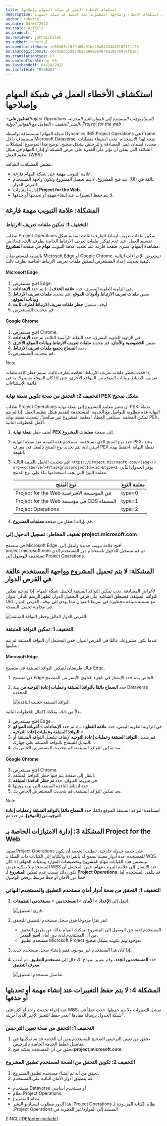 ```yaml
---
title: استكشاف الأخطاء العمل في شبكة المهام وإصلاحها
description: يوفر هذا الموضوع معلومات استكشاف الأخطاء وإصلاحها المطلوبة عند العمل في شبكة المهام.
author: ruhercul
ms.date: 04/05/2022
ms.topic: article
ms.product: ''
ms.reviewer: johnmichalak
ms.author: ruhercul
ms.openlocfilehash: ee80363cf6f9a65a91be43a84434d37f02511f26
ms.sourcegitcommit: c0792bd65d92db25e0e8864879a19c4b93efb10c
ms.translationtype: HT
ms.contentlocale: ar-SA
ms.lasthandoff: 04/14/2022
ms.locfileid: "8596402"
---
```

# <a name="troubleshoot-working-in-the-task-grid"></a>استكشاف الأخطاء العمل في شبكة المهام وإصلاحها 


_**تنطبق على:** ‏Project Operations للسيناريوهات المستندة إلى الموارد/غير المخزنة، النشر الخفيف - التعامل مع الفواتير الأولية، Project for the web_

شبكة المهام المستضافة بواسطة Dynamics 365 Project Operations هي iframe مستضاف داخل Microsoft Dataverse. نتيجة لهذا الاستخدام، يجب استيفاء متطلبات محددة لضمان عمل المصادقة والترخيص بشكل صحيح. يوضح هذا الموضوع المشكلات الشائعة التي يمكن أن تؤثر على القدرة على عرض الشبكة أو إدارة المهام في هيكل تنظيم العمل (WBS).

تتضمن المشكلات الشائعة:

- علامة التبويب **مهمة** على شبكة المهام فارغة.
- عند فتح المشروع، لا يتم تحميل المشروع وتكون واجهة المستخدم (UI) عالقة في القرص الدوار.
- إدارة امتيازات **Project for the Web**.
- لا يتم حفظ التغييرات عند إنشاء مهمة أو تحديثها أو حذفها.

## <a name="issue-the-task-tab-is-empty"></a>المشكلة: علامة التبويب مهمة فارغة

### <a name="mitigation-1-enable-cookies"></a>التخفيف 1: تمكين ملفات تعريف الارتباط

تتطلب Project Operations تمكين ملفات تعريف ارتباط الطرف الثالث لتقديم هيكل تقسيم العمل. عند عدم تمكين ملفات تعريف الارتباط الخاصة بطرف ثالث، فبدلا من مشاهدة المهام، سترى صفحة فارغة عند تحديد علامة التبويب **مهام** في صفحة **المشروع**.

بالنسبة لمستعرضات Microsoft Edge أو Google Chrome، تستعرض الإجراءات التالية كيفية تحديث إعداد المستعرض لتمكين ملفات تعريف الارتباط الخاصة بطرف ثالث.

#### <a name="microsoft-edge"></a>Microsoft Edge

1. افتح مستعرض Edge.
2. في الزاوية العلوية اليسرى، حدد **علامة الحذف**(...) ثم حدد **الإعدادات**.
3. ضمن **ملفات تعريف الارتباط وأذونات الموقع**، قم بتحديد **ملفات تعريف الارتباط وبيانات الموقع**.
4. أوقف تشغيل **حظر ملفات تعريف الارتباط لطرف ثالث**.
5. قم بتحديث المستعرض. 

#### <a name="google-chrome"></a>Google Chrome

1. افتح مستعرض Chrome.
2. في الزاوية العلوية اليسرى، حدد النقاط الرأسية الثلاثة، ثم حدد **الإعدادات**.
3. ضمن **الخصوصية والأمان**، قم بتحديد **ملفات تعريف الارتباط وبيانات الموقع الأخرى**.
4. حدد **السماح بجميع ملفات تعريف الارتباط**.
5. قم بتحديث المستعرض. 

> [!NOTE]
> إذا قمت بحظر ملفات تعريف الارتباط الخاصة بطرف ثالث، سيتم حظر كافة ملفات تعريف الارتباط وبيانات الموقع من المواقع الأخرى، حتى إذا كان الموقع مسموحًا به في قائمة الاستثناءات.

### <a name="mitigation-2-validate-the-pex-endpoint-has-been-correctly-configured"></a>التخفيف 2: التحقق من صحة تكوين نقطة نهاية PEX بشكل صحيح

تتطلب Project Operations أن تشير معلمة المشروع إلى نقطة نهاية PEX. نقطة النهاية هذه مطلوبة للتواصل مع الخدمة المستخدمة لتقديم هيكل تنظيم العمل. إذا لم يتم تمكين المعلمة، ستتلقى الخطأ، "معلمة المشروع غير صالحة". لتحديث نقطة نهاية PEX، أكمل الخطوات التالية.

1. أضف حقل **نقطة نهاية PEX** إلى صفحة **معلمات المشروع**.
2. حدد نوع المنتج الذي تستخدمه. تستخدم هذه القيمة عند نقطة النهاية PEX. وعند استرداده، يتم تحديد نوع المنتج بالفعل في معرف PEX نقطة النهاية. احتفظ بهذه القيمة.
3. قم بتحديث الحقل بالقيمة التالية: `https://project.microsoft.com/<lang>/?org=<cdsServer>#/taskgrid?projectId=<id>&type=2`. يوفر الجدول التالي معلمة النوع التي يجب استخدامها بناءً على نوع المنتج.

      | **نوع المنتج**                     | **معلمة النوع** |
      |--------------------------------------|--------------------|
      | Project for the Web في المؤسسة الافتراضية   | type=0             |
      | Project for the Web في مؤسسة CDS المسماة | type=1             |
      | Project Operations                   | type=2             |

4. قم بإزالة الحقل من صفحة **معلمات المشروع**.

### <a name="mitigation-3-sign-in-to-projectmicrosoftcom"></a>تخفيف المخاطر: تسجيل الدخول إلى project.microsoft.com
في متصفح Microsoft Edge، افتح علامة تبويب جديدة وانتقل إلى project.microsoft.com ثم قم بتسجيل الدخول باستخدام دور المستخدم الذي تستخدمه للوصول إلى Project Operations.

## <a name="issue-the-project-doesnt-load-and-the-ui-is-stuck-on-the-spinner"></a>المشكلة: لا يتم تحميل المشروع وواجهة المستخدم عالقة في القرص الدوار

لأغراض المصادقة، يجب تمكين النوافذ المنبثقة لتحميل شبكة المهام. إذا لم يتم تمكين النوافذ المنبثقة، فستعلق الشاشة على قرص التحميل الدوار. يُظهر الرسم التالي عنوان URL مع تسمية منبثقة محظورة في شريط العنوان مما يؤدي إلى توقف القرص الدوار في محاولة تحميل الصفحة. 

   ![القرص الدوار العالق وحظر النوافذ المنبثقة.](media/popupsblocked.png)

### <a name="mitigation-1-enable-pop-ups"></a>التخفيف 1: تمكين النوافذ المنبثقة

عندما يكون مشروعك عالقًا في القرص الدوار، فمن المحتمل أن النوافذ المنبثقة لم يتم تمكينها.

#### <a name="microsoft-edge"></a>Microsoft Edge

هناك طريقتان لتمكين النوافذ المنبثقة في متصفح Edge.

1. في متصفح Edge الخاص بك، حدد الإشعار في الجزء العلوي الأيسر من المتصفح.
2. حدد **السماح دائمًا بالنوافذ المنبثقة وعمليات إعادة التوجيه من** بيئة Dataverse المحددة.
 
     ![النوافذ المنبثقة حجبت النافذة.](media/enablepopups.png)

بدلاً من ذلك، يمكنك إكمال الخطوات التالية.

1. افتح مستعرض Edge.
2. في الزاوية العلوية اليمنى، حدد **علامة القطع** (...)، ثم حدد **الإعدادات** > **أذونات المواقع** > **النوافذ المنبثقة وعمليات إعادة التوجيه**.
3. قم بتبديل **النوافذ المنبثقة وعمليات إعادة التوجيه** لإيقاف تشغيل النوافذ المنبثقة أو التبديل للسماح بالنوافذ المنبثقة على جهازك.
4. بعد تمكين النوافذ المنبثقة، قم بتحديث المستعرض الخاص بك. 

#### <a name="google-chrome"></a>Google Chrome
1. افتح مستعرض Chrome.
2. انتقل إلى صفحة يتم فيها حظر النوافذ المنبثقة.
3. في شريط العنوان، حدد **تم حظر النافذة المنبثقة**.
4. حدد ارتباط النافذة المنبثقة التي تريد رؤيتها.
5. بعد تمكين النوافذ المنبثقة، قم بتحديث المستعرض الخاص بك. 

> [!NOTE]
> لمشاهدة النوافذ المنبثقة للموقع دائمًا، حدد **السماح دائمًا بالنوافذ المنبثقة وعمليات إعادة التوجيه من [الموقع]**، ثم حدد **تم**.

## <a name="issue-3-administration-of-privileges-for-project-for-the-web"></a>المشكلة 3: إدارة الامتيازات الخاصة بـ Project for the Web

يعتمد Project Operations على خدمة جدولة خارجية. تتطلب الخدمة أن يكون للمستخدم عدة أدوار معينة تسمح له بالقراءة والكتابة إلى الكيانات ذات الصلة بـ WBS. وتتضمن هذه الكيانات مهام المشروع وتخصيصات الموارد وتبعيات المهام. إذا كان المستخدم لا يمكنه عرض WBS عند الانتقال إلى علامة التبويب **مهام**، فمن المحتمل أن يكون ذلك بسبب عدم تمكين **المشروع** لـ **Project Operations**. قد يتلقى المستخدم إما خطأ دور الأمان أو خطأ مرتبط برفض الوصول.

### <a name="mitigation-1-validate-the-application-user-and-end-user-security-roles"></a>التخفيف 1: التحقق من صحة أدوار أمان مستخدم التطبيق والمستخدم النهائي

1. انتقل إلى **الإعداد** > **الأمان** > **المستخدمين** > **مستخدمي التطبيقات**.  

   ![قارئ التطبيق.](media/applicationuser.jpg)
   
2. انقر نقرًا مزدوجًا فوق سجل مستخدم التطبيق للتحقق:

     - المستخدم لديه حق الوصول إلى المشروع. يمكنك القيام بذلك عن طريق التحقق من أن المستخدم لديه دور أمان **اسم المدير**.
     - مستخدم تطبيق Microsoft Project موجود وتم تكوينه بشكل صحيح.
 
3. إذا كان هذا المستخدم غير موجود، فقم بإنشاء سجل مستخدم جديد. 
4. حدد **المستخدمين الجدد**، وقم بتغيير نموذج الإدخال إلى **مستخدم التطبيق**، ثم أضف **معرف التطبيق**.

   ![تفاصيل مستخدم التطبيق.](media/applicationuserdetails.jpg)


## <a name="issue-4-changes-arent-saved-when-you-create-update-or-delete-a-task"></a>المشكلة 4: لا يتم حفظ التغييرات عند إنشاء مهمة أو تحديثها أو حذفها

عند إجراء تحديث واحد أو أكثر على WBS، تفشل التغييرات ولا يتم حفظها. حدث خطأ في شبكة الجدول برسالة مفادها "تعذر حفظ التغيير الأخير الذي أجريته".

### <a name="mitigation-1-validate-the-license-assignment"></a>التخفيف 1: التحقق من صحة تعيين الترخيص

1. تحقق من تعيين الترخيص الصحيح للمستخدم ومن أن الخدمة قد تم تمكينها في تفاصيل خطط الخدمة الخاصة بالترخيص.  
2. تحقق من أن المستخدم يمكنه فتح **project.microsoft.com**.
    
### <a name="mitigation-2-validation-configuration-of-the-project-application-user"></a>التخفيف 2: تكوين التحقق من الصحة لمستخدم تطبيق المشروع
1. تحقق من أنه تم إنشاء مستخدم تطبيق المشروع.
2. قم بتطبيق أدوار الأمان التالية على المستخدم:
  
  - مستخدم Dataverse أو مستخدم أساسي
  - نظام Project Operations
  - نظام المشروع
  - نظام ‏‫الكتابة المزدوجة لـ Project Operations. هذا الدور مطلوب لسيناريو النشر المستند إلى الموارد/غير المخزنة في Project Operations.


[!INCLUDE[footer-include](../includes/footer-banner.md)]
